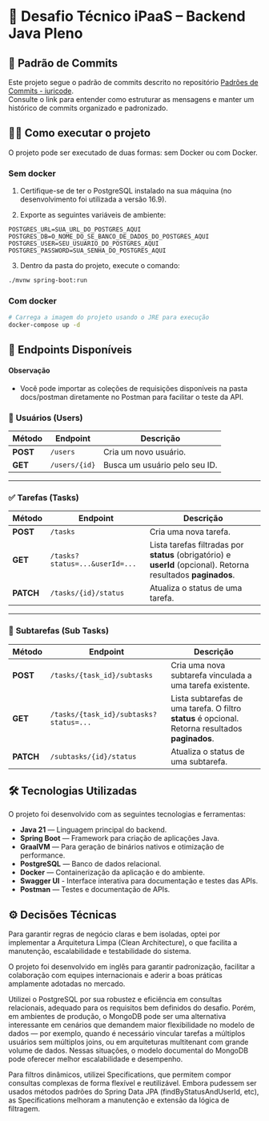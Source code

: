 # 🚀 Desafio Técnico iPaaS – Backend Java Pleno

## 📝 Padrão de Commits

Este projeto segue o padrão de commits descrito no repositório [Padrões de Commits - iuricode](https://github.com/iuricode/padroes-de-commits).  
Consulte o link para entender como estruturar as mensagens e manter um histórico de commits organizado e padronizado.

## 🏃‍♂️ Como executar o projeto

O projeto pode ser executado de duas formas: sem Docker ou com Docker.

### Sem docker

1. Certifique-se de ter o PostgreSQL instalado na sua máquina
(no desenvolvimento foi utilizada a versão 16.9).

2. Exporte as seguintes variáveis de ambiente:
```shell
POSTGRES_URL=SUA_URL_DO_POSTGRES_AQUI
POSTGRES_DB=O_NOME_DO_SE_BANCO_DE_DADOS_DO_POSTGRES_AQUI
POSTGRES_USER=SEU_USUARIO_DO_POSTGRES_AQUI
POSTGRES_PASSWORD=SUA_SENHA_DO_POSTGRES_AQUI
```

3. Dentro da pasta do projeto, execute o comando:
```sh
./mvnw spring-boot:run
```

### Com docker

```sh
# Carrega a imagem do projeto usando o JRE para execução
docker-compose up -d
```
## 📌 Endpoints Disponíveis

#### **Observação**

- Você pode importar as coleções de requisições disponíveis na pasta docs/postman diretamente no Postman para facilitar o teste da API.

### 👤 **Usuários (Users)**

| Método  | Endpoint       | Descrição                          |
|---------|---------------|------------------------------------|
| **POST** | `/users`      | Cria um novo usuário.              |
| **GET**  | `/users/{id}` | Busca um usuário pelo seu ID.      |

---

### ✅ **Tarefas (Tasks)**

| Método  | Endpoint                              | Descrição |
|---------|---------------------------------------|-----------|
| **POST** | `/tasks`                             | Cria uma nova tarefa. |
| **GET**  | `/tasks?status=...&userId=...`       | Lista tarefas filtradas por **status** (obrigatório) e **userId** (opcional). Retorna resultados **paginados**. |
| **PATCH** | `/tasks/{id}/status`                | Atualiza o status de uma tarefa. |

---

### 📝 **Subtarefas (Sub Tasks)**

| Método  | Endpoint                                           | Descrição |
|---------|----------------------------------------------------|-----------|
| **POST** | `/tasks/{task_id}/subtasks`                       | Cria uma nova subtarefa vinculada a uma tarefa existente. |
| **GET**  | `/tasks/{task_id}/subtasks?status=...`            | Lista subtarefas de uma tarefa. O filtro **status** é opcional. Retorna resultados **paginados**. |
| **PATCH** | `/subtasks/{id}/status`                          | Atualiza o status de uma subtarefa. |

## 🛠 Tecnologias Utilizadas

O projeto foi desenvolvido com as seguintes tecnologias e ferramentas:

- **Java 21** — Linguagem principal do backend.
- **Spring Boot** — Framework para criação de aplicações Java.
- **GraalVM** — Para geração de binários nativos e otimização de performance.
- **PostgreSQL** — Banco de dados relacional.
- **Docker** — Containerização da aplicação e do ambiente.
- **Swagger UI** - Interface interativa para documentação e testes das APIs.
- **Postman** — Testes e documentação de APIs.

## ⚙️ Decisões Técnicas

Para garantir regras de negócio claras e bem isoladas, optei por implementar a Arquitetura Limpa (Clean Architecture), 
o que facilita a manutenção, escalabilidade e testabilidade do sistema.

O projeto foi desenvolvido em inglês para garantir padronização, facilitar a colaboração com equipes internacionais e 
aderir a boas práticas amplamente adotadas no mercado.

Utilizei o PostgreSQL por sua robustez e eficiência em consultas relacionais, adequado para os requisitos bem definidos do desafio. 
Porém, em ambientes de produção, o MongoDB pode ser uma alternativa interessante em cenários que demandem maior flexibilidade 
no modelo de dados — por exemplo, quando é necessário vincular tarefas a múltiplos usuários sem múltiplos joins, 
ou em arquiteturas multitenant com grande volume de dados. Nessas situações, o modelo documental do MongoDB pode oferecer melhor escalabilidade e desempenho.


Para filtros dinâmicos, utilizei Specifications, que permitem compor consultas complexas de forma flexível e reutilizável. 
Embora pudessem ser usados métodos padrões do Spring Data JPA (findByStatusAndUserId, etc), as Specifications 
melhoram a manutenção e extensão da lógica de filtragem.


